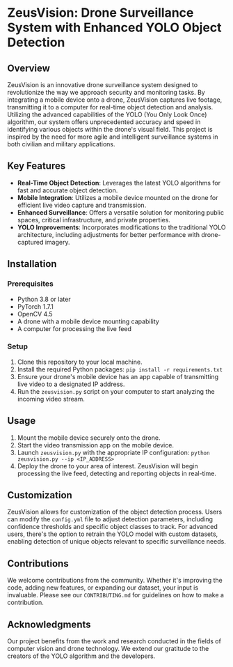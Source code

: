 # ZeusVision: Drone Surveillance System with Enhanced YOLO Object Detection

## Overview

ZeusVision is an innovative drone surveillance system designed to revolutionize the way we approach security and monitoring tasks. By integrating a mobile device onto a drone, ZeusVision captures live footage, transmitting it to a computer for real-time object detection and analysis. Utilizing the advanced capabilities of the YOLO (You Only Look Once) algorithm, our system offers unprecedented accuracy and speed in identifying various objects within the drone's visual field. This project is inspired by the need for more agile and intelligent surveillance systems in both civilian and military applications.

## Key Features

- **Real-Time Object Detection**: Leverages the latest YOLO algorithms for fast and accurate object detection.
- **Mobile Integration**: Utilizes a mobile device mounted on the drone for efficient live video capture and transmission.
- **Enhanced Surveillance**: Offers a versatile solution for monitoring public spaces, critical infrastructure, and private properties.
- **YOLO Improvements**: Incorporates modifications to the traditional YOLO architecture, including adjustments for better performance with drone-captured imagery.

## Installation

### Prerequisites

- Python 3.8 or later
- PyTorch 1.7.1
- OpenCV 4.5
- A drone with a mobile device mounting capability
- A computer for processing the live feed

### Setup

1. Clone this repository to your local machine.
2. Install the required Python packages: `pip install -r requirements.txt`
3. Ensure your drone's mobile device has an app capable of transmitting live video to a designated IP address.
4. Run the `zeusvision.py` script on your computer to start analyzing the incoming video stream.

## Usage

1. Mount the mobile device securely onto the drone.
2. Start the video transmission app on the mobile device.
3. Launch `zeusvision.py` with the appropriate IP configuration: `python zeusvision.py --ip <IP_ADDRESS>`
4. Deploy the drone to your area of interest. ZeusVision will begin processing the live feed, detecting and reporting objects in real-time.

## Customization

ZeusVision allows for customization of the object detection process. Users can modify the `config.yml` file to adjust detection parameters, including confidence thresholds and specific object classes to track. For advanced users, there's the option to retrain the YOLO model with custom datasets, enabling detection of unique objects relevant to specific surveillance needs.

## Contributions

We welcome contributions from the community. Whether it's improving the code, adding new features, or expanding our dataset, your input is invaluable. Please see our `CONTRIBUTING.md` for guidelines on how to make a contribution.


## Acknowledgments

Our project benefits from the work and research conducted in the fields of computer vision and drone technology. We extend our gratitude to the creators of the YOLO algorithm and the developers.
